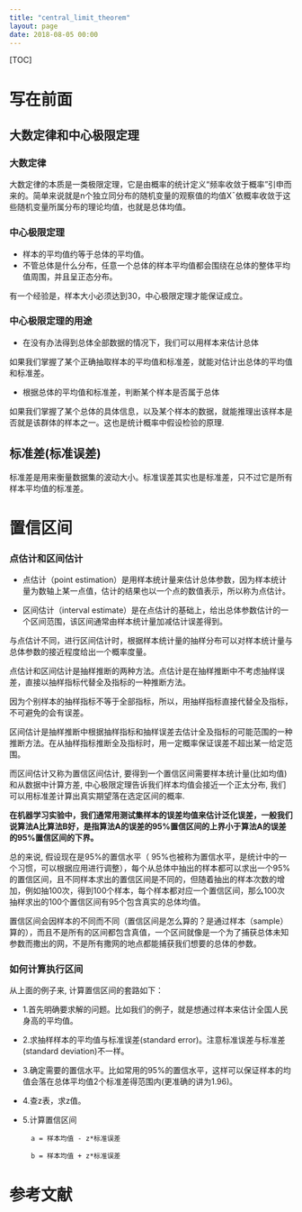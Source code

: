 ```yaml
---
title: "central_limit_theorem"
layout: page
date: 2018-08-05 00:00
---
```

[TOC]

# 写在前面
## 大数定律和中心极限定理
### 大数定律
大数定律的本质是一类极限定理，它是由概率的统计定义“频率收敛于概率”引申而来的。简单来说就是n个独立同分布的随机变量的观察值的均值X¯依概率收敛于这些随机变量所属分布的理论均值，也就是总体均值。

### 中心极限定理
- 样本的平均值约等于总体的平均值。
- 不管总体是什么分布，任意一个总体的样本平均值都会围绕在总体的整体平均值周围，并且呈正态分布。

有一个经验是，样本大小必须达到30，中心极限定理才能保证成立。

### 中心极限定理的用途
- 在没有办法得到总体全部数据的情况下，我们可以用样本来估计总体

如果我们掌握了某个正确抽取样本的平均值和标准差，就能对估计出总体的平均值和标准差。

- 根据总体的平均值和标准差，判断某个样本是否属于总体

如果我们掌握了某个总体的具体信息，以及某个样本的数据，就能推理出该样本是否就是该群体的样本之一。这也是统计概率中假设检验的原理.

## 标准差(标准误差)
标准差是用来衡量数据集的波动大小。标准误差其实也是标准差，只不过它是所有样本平均值的标准差。

# 置信区间
### 点估计和区间估计

- 点估计（point estimation）是用样本统计量来估计总体参数，因为样本统计量为数轴上某一点值，估计的结果也以一个点的数值表示，所以称为点估计。

- 区间估计（interval estimate）是在点估计的基础上，给出总体参数估计的一个区间范围，该区间通常由样本统计量加减估计误差得到。

与点估计不同，进行区间估计时，根据样本统计量的抽样分布可以对样本统计量与总体参数的接近程度给出一个概率度量。

点估计和区间估计是抽样推断的两种方法。点估计是在抽样推断中不考虑抽样误差，直接以抽样指标代替全及指标的一种推断方法。

因为个别样本的抽样指标不等于全部指标，所以，用抽样指标直接代替全及指标，不可避免的会有误差。

区间估计是抽样推断中根据抽样指标和抽样误差去估计全及指标的可能范围的一种推断方法。在从抽样指标推断全及指标时，用一定概率保证误差不超出某一给定范围。

而区间估计又称为置信区间估计, 要得到一个置信区间需要样本统计量(比如均值)和从数据中计算方差, 中心极限定理告诉我们样本均值会接近一个正太分布, 我们可以用标准差计算出真实期望落在选定区间的概率.

**在机器学习实验中，我们通常用测试集样本的误差均值来估计泛化误差，一般我们说算法A比算法B好，是指算法A的误差的95%置信区间的上界小于算法A的误差的95%置信区间的下界。**

总的来说, 假设现在是95%的置信水平（ 95%也被称为置信水平，是统计中的一个习惯，可以根据应用进行调整），每个从总体中抽出的样本都可以求出一个95%的置信区间，且不同样本求出的置信区间是不同的，但随着抽出的样本次数的增加，例如抽100次，得到100个样本，每个样本都对应一个置信区间，那么100次抽样求出的100个置信区间有95个包含真实的总体均值。

置信区间会因样本的不同而不同（置信区间是怎么算的？是通过样本（sample）算的），而且不是所有的区间都包含真值，一个区间就像是一个为了捕获总体未知参数而撒出的网，不是所有撒网的地点都能捕获我们想要的总体的参数。

### 如何计算执行区间

从上面的例子来, 计算置信区间的套路如下： 
- 1.首先明确要求解的问题。比如我们的例子，就是想通过样本来估计全国人民身高的平均值。 
- 2.求抽样样本的平均值与标准误差(standard error)。注意标准误差与标准差(standard deviation)不一样。 
- 3.确定需要的置信水平。比如常用的95%的置信水平，这样可以保证样本的均值会落在总体平均值2个标准差得范围内(更准确的讲为1.96)。 
- 4.查z表，求z值。 
- 5.计算置信区间 

        a = 样本均值 - z*标准误差 

        b = 样本均值 + z*标准误差





# 参考文献